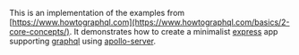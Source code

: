 This is an implementation of the examples from [https://www.howtographql.com](https://www.howtographql.com/basics/2-core-concepts/).
It demonstrates how to create a minimalist [express](http://expressjs.com/) app supporting [graphql](https://graphql.org/) using [apollo-server](https://github.com/apollographql/apollo-server).